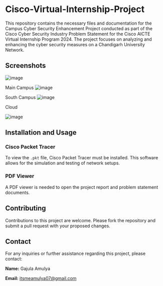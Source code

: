 # Cisco-Virtual-Internship-Project
This repository contains the necessary files and documentation for the Campus Cyber Security Enhancement Project conducted as part of the Cisco Cyber Security Industry Problem Statement for the Cisco AICTE Virtual Internship Program 2024. The project focuses on analyzing and enhancing the cyber security measures on a Chandigarh University Network.

## Screenshots
![image](https://github.com/user-attachments/assets/549be055-2050-42bd-8ff0-0d619cd50436)

Main Campus
![image](https://github.com/user-attachments/assets/8ee9c473-113a-48c1-96ed-be6b086d1417)

South Campus
![image](https://github.com/user-attachments/assets/a9dea0ec-3bf5-472b-9a99-1f02c32f709b)

Cloud

![image](https://github.com/user-attachments/assets/0bc03625-43d8-49fd-912c-289cf917e3cc)


## Installation and Usage

### Cisco Packet Tracer
To view the `.pkt` file, Cisco Packet Tracer must be installed. This software allows for the simulation and testing of network setups.

### PDF Viewer
A PDF viewer is needed to open the project report and problem statement documents.

## Contributing

Contributions to this project are welcome. Please fork the repository and submit a pull request with your proposed changes.

## Contact

For any inquiries or further assistance regarding this project, please contact:

**Name:** Gajula Amulya 

**Email:** itsmeamulya07@gmail.com
